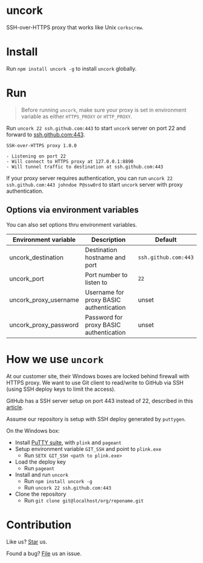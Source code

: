 # uncork

SSH-over-HTTPS proxy that works like Unix `corkscrew`.

# Install

Run `npm install uncork -g` to install `uncork` globally.

# Run

> Before running `uncork`, make sure your proxy is set in environment variable as either `HTTPS_PROXY` or `HTTP_PROXY`.

Run `uncork 22 ssh.github.com:443` to start `uncork` server on port 22 and forward to [ssh.github.com:443](ssh://ssh.github.com:443).

```
SSH-over-HTTPS proxy 1.0.0

- Listening on port 22
- Will connect to HTTPS proxy at 127.0.0.1:8890
- Will tunnel traffic to destination at ssh.github.com:443
```

If your proxy server requires authentication, you can run `uncork 22 ssh.github.com:443 johndoe P@ssw0rd` to start `uncork` server with proxy authentication.

## Options via environment variables

You can also set options thru environment variables.

| Environment variable  | Description                             | Default              |
| --------------------- | --------------------------------------- | -------------------- |
| uncork_destination    | Destination hostname and port           | `ssh.github.com:443` |
| uncork_port           | Port number to listen to                | `22`                 |
| uncork_proxy_username | Username for proxy BASIC authentication | unset                |
| uncork_proxy_password | Password for proxy BASIC authentication | unset                |

# How we use `uncork`

At our customer site, their Windows boxes are locked behind firewall with HTTPS proxy. We want to use Git client to read/write to GitHub via SSH (using SSH deploy keys to limit the access).

GitHub has a SSH server setup on port 443 instead of 22, described in this [article](https://help.github.com/articles/using-ssh-over-the-https-port/).

Assume our repository is setup with SSH deploy generated by `puttygen`.

On the Windows box:

* Install [PuTTY suite](http://www.chiark.greenend.org.uk/~sgtatham/putty/), with `plink` and `pageant`
* Setup environment variable `GIT_SSH` and point to `plink.exe`
  * Run `SETX GIT_SSH <path to plink.exe>`
* Load the deploy key
  * Run `pageant`
* Install and run `uncork`
  * Run `npm install uncork -g`
  * Run `uncork 22 ssh.github.com:443`
* Clone the repository
  * Run `git clone git@localhost/org/reponame.git`

# Contribution

Like us? [Star](https://github.com/compulim/uncork/stargazers) us.

Found a bug? [File](https://github.com/compulim/uncork/issues) us an issue.
